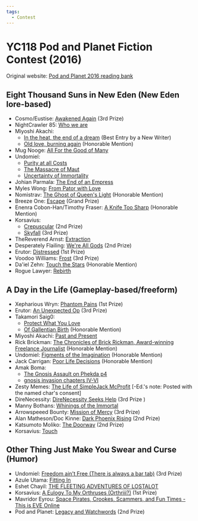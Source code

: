 ```yaml
---
tags:
  - Contest
---
```


# YC118 Pod and Planet Fiction Contest (2016)

Original website: [Pod and Planet 2016 reading bank](https://podandplanet.wixsite.com/podandplanet/copy-of-contest-entries-1)

## Eight Thousand Suns in New Eden (New Eden lore-based)

- Cosmo/Eustise: [Awakened Again]() (3rd Prize)
- NightCrawler 85: [Who we are]()
- Miyoshi Akachi:
    - [In the heat, the end of a dream](../authors/miyoshiakachi/intheheattheendofadream.md) (Best Entry by a New Writer)
    - [Old love, burning again](../authors/miyoshiakachi/oldloveburningagain.md) (​Honorable Mention)
- Mug Nooge: [All For the Good of Many]()
- Undomiel:
    - [Purity at all Costs]()
    - [The Massacre of Maut]()
    - [Uncertainty of Immortality]()
- Johian Parmala: [The End of an Empress]()
- Myles Wong: [From Pator with Love]()
- Nomistrav: [The Ghost of Queen's Light]() (Honorable Mention)
- Breeze One: [Escape]() (Grand Prize)
- Enenra Cobon-Han/Timothy Fraser: [A Knife Too Sharp]() (Honorable Mention)
- Korsavius:
    - [Crepuscular]() (2nd Prize)
    - [Skyfall]() (3rd Prize)
- TheReverend Arnst: [Extraction]()
- Desperately Flailing: [We're All Gods]() (2nd Prize)
- Erutor: [Distressed]() (1st Prize)
- Voodoo Williams: [Frost]() (3rd Prize)
- Da'iel Zehn: [Touch the Stars]() (Honorable Mention)
- Rogue Lawyer: [Rebirth]()


## A Day in the Life (Gameplay-based/freeform)

- Xepharious Wryn: [Phantom Pains](../authors/xephariouswryn/phantompains.md) (1st Prize)
- Erutor: [An Unexpected Op]() (3rd Prize)
- Takamori Saig0:
    - [Protect What You Love]()
    - [Of Gallentian Birth]() (Honorable Mention)
- Miyoshi Akachi: [Past and Present](../authors/miyoshiakachi/pastandpresent.md)
- Rick Brickman: [The Chronicles of Brick Rickman, Award-winning Freelance Journalist]() (Honorable Mention)
- Undomiel: [Figments of the Imagination]() (Honorable Mention)
- Jack Carrigan: [Poor Life Decisions]() (Honorable Mention)
- Amak Boma:
    - [The Gnosis Assault on Phekda p4]()
    - [gnosis invasion chapters IV-VI]()
- Zesty Memes: [The Life of SimpleJack McProfit]() [-Ed.'s note:  Posted with the named char's consent]
- DireNecessity: [DireNecessity Seeks Help]() (3rd Prize )
- Manny Bothans: [Whinings of the Immortal]()
- Arrowspeeed Bounty: [Mission of Mercy]() (3rd Prize)
- Alan Matheson/Doc Kinne: [Dark Phoenix Rising]() (2nd Prize)
- Katsumoto Moliko: [The Doorway]() (2nd Prize)
- Korsavius: [Touch]()

## Other Thing Just Make You Swear and Curse (Humor)

- Undomiel: [Freedom ain't Free (There is always a bar tab)]() (3rd Prize)
- Azule Utama: [Fitting In]()
- Eshet Chayil: [THE FLEETING ADVENTURES OF LOSTALOT]()
- Korsavius: [A Eulogy To My Orthruses (Orthriii?)]() (1st Prize)
- Mavridor Eyrou: [Space Pirates, Crookes, Scammers, and Fun Times - This is EVE Online]()
- Pod and Planet: [Legacy and Watchwords]() (2nd Prize)

